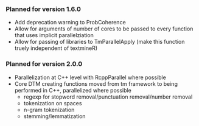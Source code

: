
### Planned for version 1.6.0

* Add deprecation warning to ProbCoherence
* Allow for arguments of number of cores to be passed to every function that 
  uses implicit parallelziation
* Allow for passing of libraries to TmParallelApply (make this function truely
  independent of textmineR)
  
### Planned for version 2.0.0

* Parallelization at C++ level with RcppParallel where possible
* Core DTM creating functions moved from tm framework to being performed in 
  C++, parallelized where possible
  - regexp for stopword removal/punctuation removal/number removal
  - tokenization on spaces
  - n-gram tokenization
  - stemming/lemmatization